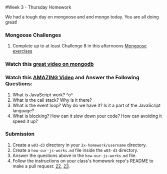 #Week 3 - Thursday Homework

We had a tough day on mongoose and and mongo today. You are all doing great! 

### Mongoose Challenges
1. Complete up to at least Challenge 8 in this afternoons <a href="https://github.com/sf-wdi-22-23/modules/blob/master/w03-intro-backend-with-express/d4-dusk-mongoose/exercises.md">Mongoose exercises</a>

### Watch this [great video on mongodb](https://www.youtube.com/watch?v=CvIr-2lMLsk)

### Watch this [AMAZING Video](https://www.youtube.com/watch?v=8aGhZQkoFbQ) and Answer the Following Questions:
1. What is JavaScript work? ^o^
1. What is the call stack? Why is it there?
1. What is the event loop? Why do we have it? Is it a part of the JavaScript language?
1. What is blocking? How can it slow down your code? How can avoiding it speed it up?


### Submission

1. Create a `w03-d3` directory in your `2x-homework/username` directory.  
1. Create a `how-our-js-works.md` file inside the `w03-d3` directory.
1. Answer the questions above in the `how-our-js-works.md` file.  
1. Follow the instructions on your class's homework repo's README to make a pull request: <a href="https://github.com/sf-wdi-22-23/22-homework/blob/master/README.md" target="_blank">22</a>, <a href="https://github.com/sf-wdi-22-23/23-homework/blob/master/README.md" target="_blank">23</a>.
